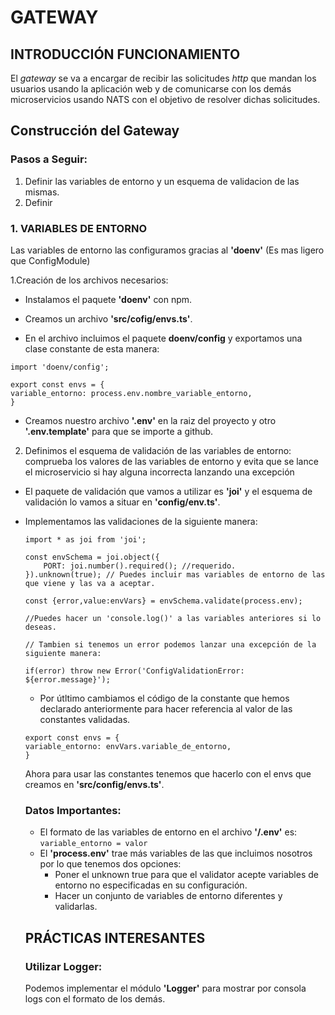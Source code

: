 # GATEWAY

## INTRODUCCIÓN FUNCIONAMIENTO

El *gateway* se va a  encargar de recibir las solicitudes *http* que mandan los usuarios usando la aplicación web y de comunicarse con los demás microservicios usando NATS con el objetivo de resolver dichas solicitudes. 

## Construcción del Gateway
### Pasos a Seguir: 
1. Definir las variables de entorno y un esquema de validacion de las mismas.
2. Definir

### 1. VARIABLES DE ENTORNO

Las variables de entorno las configuramos gracias al **'doenv'** (Es mas ligero que ConfigModule) 

1.Creación de los archivos necesarios:  
* Instalamos el paquete **'doenv'** con npm.
* Creamos un archivo **'src/cofig/envs.ts'**.

* En el archivo incluimos el paquete **doenv/config** y exportamos una clase constante de  esta manera:

```
import 'doenv/config';

export const envs = {
variable_entorno: process.env.nombre_variable_entorno,
}
```
* Creamos nuestro archivo **'.env'** en la raiz del proyecto y otro **'.env.template'** para que se importe a github.

2. Definimos el esquema de validación de las variables de entorno: comprueba los valores de las variables de entorno y evita que se lance el microservicio si hay alguna incorrecta lanzando una excepción

* El paquete de validación que vamos a utilizar es **'joi'** y el esquema de validación lo vamos a situar en **'config/env.ts'**.
* Implementamos las validaciones de la siguiente manera: 
	
	```
	import * as joi from 'joi';
	
	const envSchema = joi.object({
		PORT: joi.number().required(); //requerido. 
	}).unknown(true); // Puedes incluir mas variables de entorno de las que viene y las va a aceptar. 
	
	const {error,value:envVars} = envSchema.validate(process.env);
	
	//Puedes hacer un 'console.log()' a las variables anteriores si lo deseas. 
	
	// Tambien si tenemos un error podemos lanzar una excepción de la siguiente manera: 
	
	if(error) throw new Error('ConfigValidationError: ${error.message}');
	```
	* Por útltimo cambiamos el código de la constante que hemos declarado anteriormente para hacer referencia al valor de las constantes validadas.

	```
	export const envs = {
	variable_entorno: envVars.variable_de_entorno,
	}
	```

	Ahora para usar las constantes tenemos que hacerlo con el envs que creamos en **'src/config/envs.ts'**.
	
	### Datos Importantes:
	
	* El formato de las variables de entorno en el archivo **'/.env'** es: ```variable_entorno = valor```
	* El **'process.env'** trae más variables de las que incluimos nosotros por lo que tenemos dos opciones: 
		* Poner el unknown true para que el validator acepte variables de entorno no especificadas en su configuración.
		* Hacer un conjunto de variables de entorno diferentes y validarlas. 
	
	## PRÁCTICAS INTERESANTES
	
	### Utilizar Logger: 

	Podemos implementar el módulo **'Logger'** para mostrar por consola logs con el formato de los demás. 
